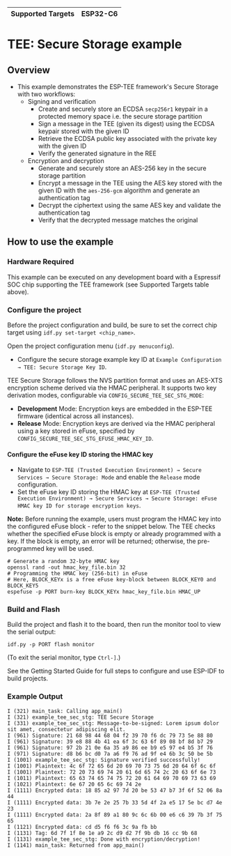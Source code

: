 | Supported Targets | ESP32-C6 |
| ----------------- | -------- |

# TEE: Secure Storage example

## Overview

- This example demonstrates the ESP-TEE framework's Secure Storage with two workflows:
  - Signing and verification
    - Create and securely store an ECDSA `secp256r1` keypair in a protected memory space i.e. the secure storage partition
    - Sign a message in the TEE (given its digest) using the ECDSA keypair stored with the given ID
    - Retrieve the ECDSA public key associated with the private key with the given ID
    - Verify the generated signature in the REE
  - Encryption and decryption
    - Generate and securely store an AES-256 key in the secure storage partition
    - Encrypt a message in the TEE using the AES key stored with the given ID with the `aes-256-gcm` algorithm and generate an authentication tag
    - Decrypt the ciphertext using the same AES key and validate the authentication tag
    - Verify that the decrypted message matches the original

## How to use the example

### Hardware Required

This example can be executed on any development board with a Espressif SOC chip supporting the TEE framework (see Supported Targets table above).

### Configure the project

Before the project configuration and build, be sure to set the correct chip target using `idf.py set-target <chip_name>`.

Open the project configuration menu (`idf.py menuconfig`).

- Configure the secure storage example key ID at `Example Configuration → TEE: Secure Storage Key ID`.

TEE Secure Storage follows the NVS partition format and uses an AES-XTS encryption scheme derived via the HMAC peripheral. It supports two key derivation modes, configurable via `CONFIG_SECURE_TEE_SEC_STG_MODE`:

  - **Development** Mode: Encryption keys are embedded in the ESP-TEE firmware (identical across all instances).
  - **Release** Mode: Encryption keys are derived via the HMAC peripheral using a key stored in eFuse, specified by `CONFIG_SECURE_TEE_SEC_STG_EFUSE_HMAC_KEY_ID`.

#### Configure the eFuse key ID storing the HMAC key

- Navigate to `ESP-TEE (Trusted Execution Environment) → Secure Services → Secure Storage: Mode` and enable the `Release` mode configuration.
- Set the eFuse key ID storing the HMAC key at `ESP-TEE (Trusted Execution Environment) → Secure Services → Secure Storage: eFuse HMAC key ID for storage encryption keys`.

**Note:** Before running the example, users must program the HMAC key into the configured eFuse block - refer to the snippet below. The TEE checks whether the specified eFuse block is empty or already programmed with a key. If the block is empty, an error will be returned; otherwise, the pre-programmed key will be used.

```shell
# Generate a random 32-byte HMAC key
openssl rand -out hmac_key_file.bin 32
# Programming the HMAC key (256-bit) in eFuse
# Here, BLOCK_KEYx is a free eFuse key-block between BLOCK_KEY0 and BLOCK_KEY5
espefuse -p PORT burn-key BLOCK_KEYx hmac_key_file.bin HMAC_UP
```

### Build and Flash

Build the project and flash it to the board, then run the monitor tool to view the serial output:

```
idf.py -p PORT flash monitor
```

(To exit the serial monitor, type `Ctrl-]`.)

See the Getting Started Guide for full steps to configure and use ESP-IDF to build projects.

### Example Output

```log
I (321) main_task: Calling app_main()
I (321) example_tee_sec_stg: TEE Secure Storage
I (331) example_tee_sec_stg: Message-to-be-signed: Lorem ipsum dolor sit amet, consectetur adipiscing elit.
I (961) Signature: 21 68 98 44 68 04 f2 39 70 f6 dc 79 73 5e 88 80
I (961) Signature: 39 e8 88 4b 41 ea 6f 3c 63 6f 89 08 bf 8d b7 29
I (961) Signature: 97 2b 21 0e 6a 35 a9 86 ee b9 e5 97 e4 b5 3f 76
I (971) Signature: d8 b6 bc d0 7a a6 f9 76 ad 9f e4 6b 3c 50 be 5b
I (1001) example_tee_sec_stg: Signature verified successfully!
I (1001) Plaintext: 4c 6f 72 65 6d 20 69 70 73 75 6d 20 64 6f 6c 6f
I (1001) Plaintext: 72 20 73 69 74 20 61 6d 65 74 2c 20 63 6f 6e 73
I (1011) Plaintext: 65 63 74 65 74 75 72 20 61 64 69 70 69 73 63 69
I (1021) Plaintext: 6e 67 20 65 6c 69 74 2e
I (1111) Encrypted data: 18 85 a2 97 7d 20 be 53 47 b7 3f 6f 52 06 8a 44
I (1111) Encrypted data: 3b 7e 2e 25 7b 33 5d 4f 2a e5 17 5e bc d7 4e 23
I (1111) Encrypted data: 2a 8f 89 a1 80 9c 6c 6b 00 e6 c6 39 7b 3f 75 65
I (1121) Encrypted data: cd d5 f6 f6 3c 9a fb bb
I (1131) Tag: 6d 7f 1f 8e 1e a9 2c d9 d2 7f 9b db 16 cc 9b 68
I (1131) example_tee_sec_stg: Done with encryption/decryption!
I (1141) main_task: Returned from app_main()
```
